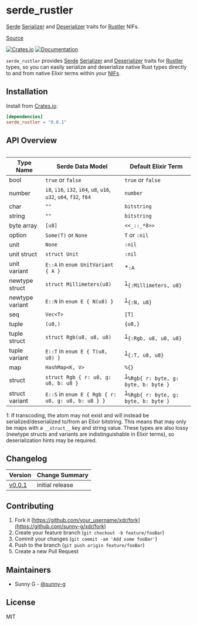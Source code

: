 # serde_rustler

[Serde](https://serde.rs) [Serializer]() and [Deserializer]() traits for [Rustler](https://github.com/rusterlium/rustler) NIFs.

[Source](https://github.com/sunny-g/serde_rustler)
<!-- [![Build Status](https://semaphoreci.com/api/v1/sunny-g/xdr/branches/master/badge.svg)](https://semaphoreci.com/sunny-g/xdr) -->
[![Crates.io](https://img.shields.io/crates/v/serde_rustler.svg)](https://crates.io/crates/serde_rustler)
[![Documentation](https://docs.rs/serde_rustler/badge.svg)](https://docs.rs/serde_rustler)

`serde_rustler` provides [Serde](https://serde.rs) [Serializer]() and [Deserializer]() traits for [Rustler](https://github.com/rusterlium/rustler) types, so you can easily serialize and deserialize native Rust types directly to and from native Elixir terms within your [NIFs]().

## Installation

Install from [Crates.io](https://crates.io/crates/serde_rustler):

```toml
[dependencies]
serde_rustler = "0.0.1"
```

## API Overview

```rust
```

| Type Name | Serde Data Model | Default Elixir Term |
|-----------|------------------|---------------------|
| bool | `true` or `false` | `true` or `false` |
| number | `i8`, `i16`, `i32`, `i64`, `u8`, `u16`, `u32`, `u64`, `f32`, `f64` | `number` |
| char | `""` | `bitstring` |
| string | `""` | `bitstring` |
| byte array | `[u8]` | `<<_::_*8>>` |
| option | `Some(T)` or `None` | `T` or `:nil` |
| unit | `None` | `:nil` |
| unit struct | `struct Unit` | `:nil` |
| unit variant | `E::A` in `enum UnitVariant { A }` | *`:A` |
| newtype struct | `struct Millimeters(u8)` | <sup>[1](#lossy)</sup>`{:Millimeters, u8}` |
| newtype variant | `E::N` in `enum E { N(u8) }` | <sup>[1](#lossy)</sup>`{:N, u8}` |
| seq | `Vec<T>` | `[T]` |
| tuple | `(u8,)` | `{u8,}` |
| tuple struct | `struct Rgb(u8, u8, u8)` | <sup>[1](#lossy)</sup>`{:Rgb, u8, u8, u8}` |
| tuple variant | `E::T` in `enum E { T(u8, u8) }` | <sup>[1](#lossy)</sup>`{:T, u8, u8}` |
| map | `HashMap<K, V>` | `%{}` |
| struct | `struct Rgb { r: u8, g: u8, b: u8 }` | <sup>[1](#lossy)</sup>`%Rgb{ r: byte, g: byte, b: byte }` |
| struct variant | `E::S` in `enum E { Rgb { r: u8, g: u8, b: u8 } }` | <sup>[1](#lossy)</sup>`%Rgb{ r: byte, g: byte, b: byte }` |

<a name="lossy">1</a>: If transcoding, the atom may not exist and will instead be serialized/deserialized to/from an Elixir bitstring. This means that may only be maps with a `__struct__` key and string value. These types are also lossy (newtype structs and variants are indistinguishable in Elixir terms), so deserialization hints may be required.

## Changelog

| Version | Change Summary |
| ------- | ---------------|
| [v0.0.1](https://crates.io/crates/serde_rustler/0.0.1) | initial release |

## Contributing

1. Fork it [https://github.com/your_username/xdr/fork](https://github.com/sunny-g/xdr/fork)
2. Create your feature branch (`git checkout -b feature/fooBar`)
3. Commit your changes (`git commit -am 'Add some fooBar'`)
4. Push to the branch (`git push origin feature/fooBar`)
5. Create a new Pull Request

## Maintainers

- Sunny G - [@sunny-g](https://github.com/sunny-g)

<!-- ## Contributors -->

## License

MIT
